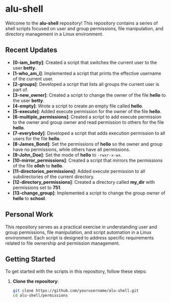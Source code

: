 # alu-shell

Welcome to the **alu-shell** repository! This repository contains a series of shell scripts focused on user and group permissions, file manipulation, and directory management in a Linux environment.

## Recent Updates

- **[0-iam_betty]**: Created a script that switches the current user to the user **betty**.
- **[1-who_am_i]**: Implemented a script that prints the effective username of the current user.
- **[2-groups]**: Developed a script that lists all groups the current user is part of.
- **[3-new_owner]**: Created a script to change the owner of the file **hello** to the user **betty**.
- **[4-empty]**: Wrote a script to create an empty file called **hello**.
- **[5-execute]**: Added execute permission for the owner of the file **hello**.
- **[6-multiple_permissions]**: Created a script to add execute permission to the owner and group owner and read permission to others for the file **hello**.
- **[7-everybody]**: Developed a script that adds execution permission to all users for the file **hello**.
- **[8-James_Bond]**: Set the permissions of **hello** so the owner and group have no permissions, while others have all permissions.
- **[9-John_Doe]**: Set the mode of **hello** to `-rwxr-x-wx`.
- **[10-mirror_permissions]**: Created a script that mirrors the permissions of the file **olleh** to **hello**.
- **[11-directories_permissions]**: Added execute permission to all subdirectories of the current directory.
- **[12-directory_permissions]**: Created a directory called **my_dir** with permissions set to **751**.
- **[13-change_group]**: Implemented a script to change the group owner of **hello** to **school**.

## Personal Work

This repository serves as a practical exercise in understanding user and group permissions, file manipulation, and script automation in a Linux environment. Each script is designed to address specific requirements related to file ownership and permission management.

## Getting Started

To get started with the scripts in this repository, follow these steps:

1. **Clone the repository**:
   ```bash
   git clone https://github.com/yourusername/alu-shell.git
   cd alu-shell/permissions

